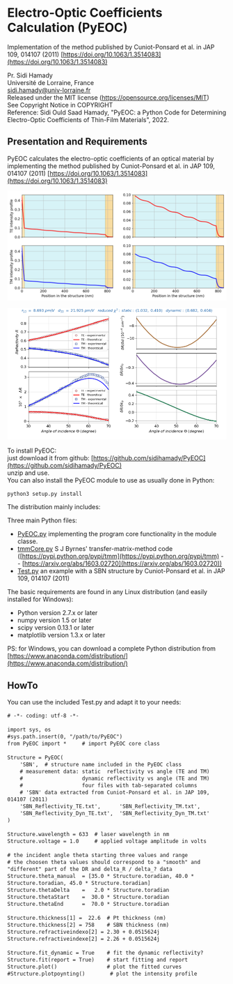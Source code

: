 # Electro-Optic Coefficients Calculation (PyEOC)
Implementation of the method published by Cuniot-Ponsard et al. in JAP 109, 014107 (2011) [https://doi.org/10.1063/1.3514083](https://doi.org/10.1063/1.3514083)

Pr. Sidi Hamady  
Université de Lorraine, France  
sidi.hamady@univ-lorraine.fr  
Released under the MIT license (https://opensource.org/licenses/MIT)  
See Copyright Notice in COPYRIGHT  
Reference: Sidi Ould Saad Hamady, "PyEOC: a Python Code for Determining Electro-Optic Coefficients of Thin-Film Materials", 2022.

## Presentation and Requirements

PyEOC calculates the electro-optic coefficients of an optical material by implementing the method published by Cuniot-Ponsard et al. in JAP 109, 014107 (2011) [https://doi.org/10.1063/1.3514083](https://doi.org/10.1063/1.3514083)
  
  
![Variation of the light intensity with respect to the position in the structure in both TE and TM polarization](poynting.png)  
  
  
![Experimental and calculated static reflectivity (top-left), dynamic reflectivity (bottom-left) and the calculated TE derivatives (right)](screenshot.png)  
  
  
To install PyEOC:  
just download it from github: [https://github.com/sidihamady/PyEOC](https://github.com/sidihamady/PyEOC)  
unzip and use.  
You can also install the PyEOC module to use as usually done in Python:  
```
python3 setup.py install 
```

The distribution mainly includes:  

Three main Python files:  
* [PyEOC.py](PyEOC.py) implementing the program core functionality in the module classe.  
* [tmmCore.py](tmmCore.py) S J Byrnes' transfer-matrix-method code ([https://pypi.python.org/pypi/tmm](https://pypi.python.org/pypi/tmm) -- [https://arxiv.org/abs/1603.02720](https://arxiv.org/abs/1603.02720))  
* [Test.py](Test.py) an example with a SBN structure by Cuniot-Ponsard et al. in JAP 109, 014107 (2011)  

The basic requirements are found in any Linux distribution (and easily installed for Windows):
* Python version 2.7.x or later
* numpy version 1.5 or later
* scipy version 0.13.1 or later
* matplotlib version 1.3.x or later

PS: for Windows, you can download a complete Python distribution from [https://www.anaconda.com/distribution/](https://www.anaconda.com/distribution/)

## HowTo

You can use the included Test.py and adapt it to your needs:    

```
# -*- coding: utf-8 -*-

import sys, os
#sys.path.insert(0, "/path/to/PyEOC")
from PyEOC import *     # import PyEOC core class

Structure = PyEOC(
    'SBN',  # structure name included in the PyEOC class
    # measurement data: static  reflectivity vs angle (TE and TM)
    #                   dynamic reflectivity vs angle (TE and TM)
    #                   four files with tab-separated columns
    # 'SBN' data extracted from Cuniot-Ponsard et al. in JAP 109, 014107 (2011)
    'SBN_Reflectivity_TE.txt',      'SBN_Reflectivity_TM.txt',
    'SBN_Reflectivity_Dyn_TE.txt',  'SBN_Reflectivity_Dyn_TM.txt'
)

Structure.wavelength = 633  # laser wavelength in nm
Structure.voltage = 1.0     # applied voltage amplitude in volts

# the incident angle theta starting three values and range
# the choosen theta values should correspond to a "smooth" and "different" part of the DR and delta_R / delta_? data
Structure.theta_manual  = [35.0 * Structure.toradian, 40.0 * Structure.toradian, 45.0 * Structure.toradian]
Structure.thetaDelta    =   2.0 * Structure.toradian
Structure.thetaStart    =  30.0 * Structure.toradian
Structure.thetaEnd      =  70.0 * Structure.toradian

Structure.thickness[1] =  22.6  # Pt thickness (nm)
Structure.thickness[2] = 758    # SBN thickness (nm)
Structure.refractiveindexo[2] = 2.30 + 0.0515624j
Structure.refractiveindexe[2] = 2.26 + 0.0515624j

Structure.fit_dynamic = True    # fit the dynamic reflectivity?
Structure.fit(report = True)    # start fitting and report
Structure.plot()                # plot the fitted curves
#Structure.plotpoynting()        # plot the intensity profile

```

